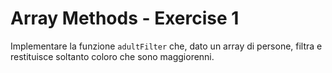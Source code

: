 # Array Methods - Exercise 1
Implementare la funzione `adultFilter` che, dato un array di persone, filtra e restituisce soltanto coloro che sono maggiorenni.